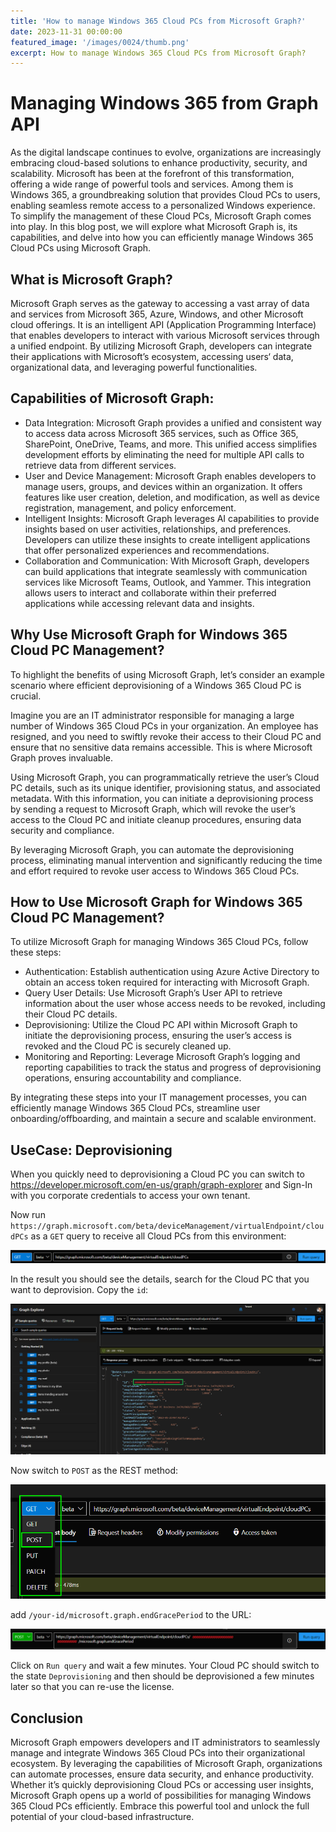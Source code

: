 ```yaml
---
title: 'How to manage Windows 365 Cloud PCs from Microsoft Graph?'
date: 2023-11-31 00:00:00
featured_image: '/images/0024/thumb.png'
excerpt: How to manage Windows 365 Cloud PCs from Microsoft Graph?
---
```


# Managing Windows 365 from Graph API

As the digital landscape continues to evolve, organizations are increasingly embracing cloud-based solutions to enhance productivity, security, and scalability. Microsoft has been at the forefront of this transformation, offering a wide range of powerful tools and services. Among them is Windows 365, a groundbreaking solution that provides Cloud PCs to users, enabling seamless remote access to a personalized Windows experience. To simplify the management of these Cloud PCs, Microsoft Graph comes into play. In this blog post, we will explore what Microsoft Graph is, its capabilities, and delve into how you can efficiently manage Windows 365 Cloud PCs using Microsoft Graph.

## What is Microsoft Graph?
Microsoft Graph serves as the gateway to accessing a vast array of data and services from Microsoft 365, Azure, Windows, and other Microsoft cloud offerings. It is an intelligent API (Application Programming Interface) that enables developers to interact with various Microsoft services through a unified endpoint. By utilizing Microsoft Graph, developers can integrate their applications with Microsoft’s ecosystem, accessing users‘ data, organizational data, and leveraging powerful functionalities.

## Capabilities of Microsoft Graph:
- Data Integration: Microsoft Graph provides a unified and consistent way to access data across Microsoft 365 services, such as Office 365, SharePoint, OneDrive, Teams, and more. This unified access simplifies development efforts by eliminating the need for multiple API calls to retrieve data from different services.
- User and Device Management: Microsoft Graph enables developers to manage users, groups, and devices within an organization. It offers features like user creation, deletion, and modification, as well as device registration, management, and policy enforcement.
- Intelligent Insights: Microsoft Graph leverages AI capabilities to provide insights based on user activities, relationships, and preferences. Developers can utilize these insights to create intelligent applications that offer personalized experiences and recommendations.
- Collaboration and Communication: With Microsoft Graph, developers can build applications that integrate seamlessly with communication services like Microsoft Teams, Outlook, and Yammer. This integration allows users to interact and collaborate within their preferred applications while accessing relevant data and insights.

## Why Use Microsoft Graph for Windows 365 Cloud PC Management?
To highlight the benefits of using Microsoft Graph, let’s consider an example scenario where efficient deprovisioning of a Windows 365 Cloud PC is crucial.

Imagine you are an IT administrator responsible for managing a large number of Windows 365 Cloud PCs in your organization. An employee has resigned, and you need to swiftly revoke their access to their Cloud PC and ensure that no sensitive data remains accessible. This is where Microsoft Graph proves invaluable.

Using Microsoft Graph, you can programmatically retrieve the user’s Cloud PC details, such as its unique identifier, provisioning status, and associated metadata. With this information, you can initiate a deprovisioning process by sending a request to Microsoft Graph, which will revoke the user’s access to the Cloud PC and initiate cleanup procedures, ensuring data security and compliance.

By leveraging Microsoft Graph, you can automate the deprovisioning process, eliminating manual intervention and significantly reducing the time and effort required to revoke user access to Windows 365 Cloud PCs.

## How to Use Microsoft Graph for Windows 365 Cloud PC Management?
To utilize Microsoft Graph for managing Windows 365 Cloud PCs, follow these steps:

- Authentication: Establish authentication using Azure Active Directory to obtain an access token required for interacting with Microsoft Graph.
- Query User Details: Use Microsoft Graph’s User API to retrieve information about the user whose access needs to be revoked, including their Cloud PC details.
- Deprovisioning: Utilize the Cloud PC API within Microsoft Graph to initiate the deprovisioning process, ensuring the user’s access is revoked and the Cloud PC is securely cleaned up.
- Monitoring and Reporting: Leverage Microsoft Graph’s logging and reporting capabilities to track the status and progress of deprovisioning operations, ensuring accountability and compliance.

By integrating these steps into your IT management processes, you can efficiently manage Windows 365 Cloud PCs, streamline user onboarding/offboarding, and maintain a secure and scalable environment.

## UseCase: Deprovisioning
When you quickly need to deprovisioning a Cloud PC you can switch to https://developer.microsoft.com/en-us/graph/graph-explorer and Sign-In with you corporate credentials to access your own tenant.

Now run `https://graph.microsoft.com/beta/deviceManagement/virtualEndpoint/cloudPCs` as a `GET` query to receive all Cloud PCs from this environment:

![](/images/0024/1.png)

In the result you should see the details, search for the Cloud PC that you want to deprovision. Copy the `id`:

![](/images/0024/2.png)

Now switch to `POST` as the REST method:

![](/images/0024/3.png)

add `/your-id/microsoft.graph.endGracePeriod` to the URL:

![](/images/0024/4.png)

Click on `Run query` and wait a few minutes. Your Cloud PC should switch to the state `Deprovisioning` and then should be deprovisioned a few minutes later so that you can re-use the license.

## Conclusion
Microsoft Graph empowers developers and IT administrators to seamlessly manage and integrate Windows 365 Cloud PCs into their organizational ecosystem. By leveraging the capabilities of Microsoft Graph, organizations can automate processes, ensure data security, and enhance productivity. Whether it’s quickly deprovisioning Cloud PCs or accessing user insights, Microsoft Graph opens up a world of possibilities for managing Windows 365 Cloud PCs efficiently. Embrace this powerful tool and unlock the full potential of your cloud-based infrastructure.

